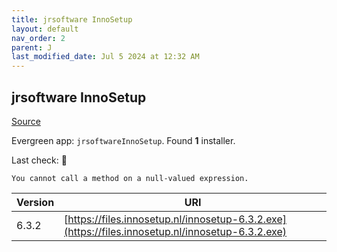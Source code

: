 ```yaml
---
title: jrsoftware InnoSetup
layout: default
nav_order: 2
parent: J
last_modified_date: Jul 5 2024 at 12:32 AM
---
```


## jrsoftware InnoSetup

[Source](https://www.innosetup.com)

Evergreen app: `jrsoftwareInnoSetup`. Found **1** installer.

Last check: 🔴
```
You cannot call a method on a null-valued expression.
```

| Version | URI                                                                                              |
| ------- | ------------------------------------------------------------------------------------------------ |
| 6.3.2   | [https://files.innosetup.nl/innosetup-6.3.2.exe](https://files.innosetup.nl/innosetup-6.3.2.exe) |
